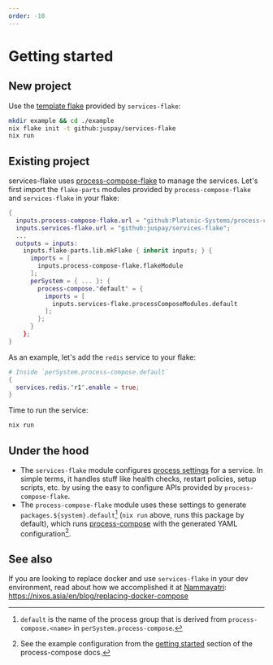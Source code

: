 ```yaml
---
order: -10
---
```


# Getting started


## New project

Use the [template flake](https://github.com/juspay/services-flake/blob/main/example/flake.nix) provided by `services-flake`:
```sh
mkdir example && cd ./example
nix flake init -t github:juspay/services-flake
nix run
```

## Existing project

services-flake uses [process-compose-flake](https://community.flake.parts/process-compose-flake) to manage the services. Let's first import the `flake-parts` modules provided by `process-compose-flake` and `services-flake` in your flake:
```nix
{
  inputs.process-compose-flake.url = "github:Platonic-Systems/process-compose-flake";
  inputs.services-flake.url = "github:juspay/services-flake";
  ...
  outputs = inputs:
    inputs.flake-parts.lib.mkFlake { inherit inputs; } {
      imports = [
        inputs.process-compose-flake.flakeModule
      ];
      perSystem = { ... }: {
        process-compose."default" = {
          imports = [
            inputs.services-flake.processComposeModules.default
          ];
        };
      }
    };
}
```
As an example, let's add the `redis` service to your flake:
```nix
# Inside `perSystem.process-compose.default`
{
  services.redis."r1".enable = true;
}
```

Time to run the service:
```sh
nix run
```

## Under the hood

- The `services-flake` module configures [process settings](https://community.flake.parts/process-compose-flake#usage) for a service. In simple terms, it handles stuff like health checks, restart policies, setup scripts, etc. by using the easy to configure APIs provided by `process-compose-flake`.
- The `process-compose-flake` module uses these settings to generate `packages.${system}.default`[^how-default] (`nix run` above, runs this package by default), which runs [process-compose](https://github.com/F1bonacc1/process-compose) with the generated YAML configuration[^sample-config].

[^how-default]: `default` is the name of the process group that is derived from `process-compose.<name>` in `perSystem.process-compose`.

[^sample-config]: See the example configuration from the [getting started](https://f1bonacc1.github.io/process-compose/intro/) section of the process-compose docs.

## See also

If you are looking to replace docker and use `services-flake` in your dev environment, read about how we accomplished it at [Nammayatri](https://github.com/nammayatri/nammayatri): <https://nixos.asia/en/blog/replacing-docker-compose>
